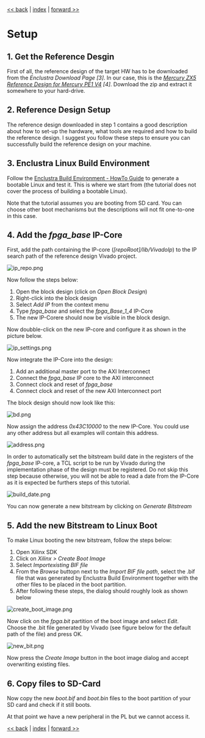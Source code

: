 [<< back](02_introduction.md) | [index](01_index.md) | [forward >> ](04_devmem.md)

# Setup

## 1. Get the Reference Desgin

First of all, the reference design of the target HW has to be downloaded from the *Enclustra Download Page [3]*. In our case, this is the *[Mercury ZX5 Reference Design for Mercury PE1 V4](https://download.enclustra.com/public_files/SoC_Modules/Mercury_ZX5/Mercury_ZX5_Reference_Design_for_Mercury_PE1_V4.zip) [4]*. Download the zip and extract it somewhere to your hard-drive.

## 2. Reference Design Setup

The reference design downloaded in step 1 contains a good description about how to set-up the hardware, what tools are required and how to build the reference design. I suggest you follow these steps to ensure you can successfully build the reference design on your machine.

## 3. Enclustra Linux Build Environment

Follow the [Enclustra Build Environment - HowTo Guide](https://download.enclustra.com/public_files/Design_Support/Application%20Notes/Enclustra_Build_Environment_HowToGuide_V02.pdf) to generate a bootable Linux and test it. This is where we start from (the tutorial does not cover the process of building a bootable Linux).

Note that the tutorial assumes you are booting from SD card. You can choose other boot mechanisms but the descriptions will not fit one-to-one in this case.

## 4. Add the *fpga_base* IP-Core

First, add the path containing the IP-core (*[repoRoot]/lib/VivadoIp*) to the IP search path of the reference design Vivado project. 

![ip_repo.png](03_pics/ip_repo.png)



Now follow the steps below:

1. Open the block design (click on *Open Block Design*)
2. Right-click into the block design
3. Select *Add IP* from the context menu
4. Type *fpga_base* and select the *fpga_Base_1_4* IP-Core
5. The new IP-Corere should now be visible in the block design.



Now doubble-click on the new IP-core and configure it as shown in the picture below.

![ip_settings.png](03_pics/ip_settings.png)



Now integrate the IP-Core into the design:

1. Add an additional master port to the AXI Interconnect
2. Connect the *fpga_base* IP core to the AXI interconnect
3. Connect clock and reset of *fpga_base*
4. Connect clock and reset of the new AXI Interconnect port



The block design should now look like this:

![bd.png](03_pics/bd.png)



Now assign the address *0x43C10000* to the new IP-Core. You could use any other address but all examples will contain this address.

![address.png](03_pics/address.png)



In order to automatically set the bitstream build date in the registers of the *fpga_base* IP-core, a TCL script to be run by Vivado during the implementation phase of the design must be registered. Do not skip this step because otherwise, you will not be able to read a date from the IP-Core as it is expected be furthers steps of this tutorial.

![build_date.png](03_pics/build_date.png)



You can now generate a new bitstream by clicking on *Generate Bitstream*

## 5. Add the new Bitstream to Linux Boot

To make Linux booting the new bitstream, follow the steps below:

1. Open Xilinx SDK
2. Click on *Xilinx > Create Boot Image*
3. Select *Importexisting BIF file*
4. From the *Browse* buttopn next to the *Import BIF file path*, select the .bif file that was generated by Enclustra Build Environment together with the other files to be placed in the boot partition.
5. After following these steps, the dialog should roughly look as shown below

![create_boot_image.png](03_pics/create_boot_image.png)



Now click on the *fpga.bit* partition of the boot image and select *Edit*. Choose the .bit file generated by Vivado  (see figure below for the default path of the file) and press OK.

![new_bit.png](03_pics/new_bit.png)



Now press the *Create Image* button in the boot image dialog and accept overwriting existing files. 



## 6. Copy files to SD-Card

Now copy the new *boot.bif* and *boot.bin* files to the boot partition of your SD card and check if it still boots.

At that point we have a new peripheral in the PL but we cannot access it.



[<< back](02_introduction.md) | [index](01_index.md) | [forward >> ](04_devmem.md)